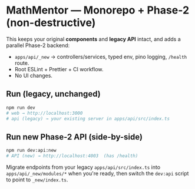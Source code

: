 # MathMentor — Monorepo + Phase-2 (non-destructive)

This keeps your original **components** and **legacy API** intact, and adds a parallel Phase-2 backend:
- `apps/api/_new` → controllers/services, typed env, pino logging, `/health` route.
- Root ESLint + Prettier + CI workflow.
- No UI changes.

## Run (legacy, unchanged)
```bash
npm run dev
# web → http://localhost:3000
# api (legacy) → your existing server in apps/api/src/index.ts
```

## Run new Phase-2 API (side-by-side)
```bash
npm run dev:api:new
# API (new) → http://localhost:4003  (has /health)
```

Migrate endpoints from your legacy `apps/api/src/index.ts` into `apps/api/_new/modules/*`
when you're ready, then switch the `dev:api` script to point to `_new/index.ts`.
